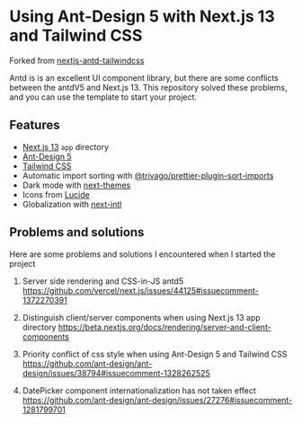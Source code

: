 # Using Ant-Design 5 with Next.js 13 and Tailwind CSS

Forked from [nextjs-antd-tailwindcss](https://github.com/hongfaqiu/nextjs13-with-antd-tailwindcss/tree/no-css-in-js)

Antd is is an excellent UI component library, but there are some conflicts between the antdV5 and Next.js 13.
This repository solved these problems, and you can use the template to start your project.

## Features

- [Next.js 13](https://github.com/vercel/next.js) `app` directory
- [Ant-Design 5](https://github.com/ant-design/ant-design)
- [Tailwind CSS](https://github.com/tailwindlabs/tailwindcss)
- Automatic import sorting with [@trivago/prettier-plugin-sort-imports](https://github.com/trivago/prettier-plugin-sort-imports)
- Dark mode with [next-themes](https://github.com/pacocoursey/next-themes)
- Icons from [Lucide](https://lucide.dev)
- Globalization with [next-intl](https://github.com/amannn/next-intl)

## Problems and solutions

Here are some problems and solutions I encountered when I started the project

1. Server side rendering and CSS-in-JS antd5
   <https://github.com/vercel/next.js/issues/44125#issuecomment-1372270391>

2. Distinguish client/server components when using Next.js 13 app directory
   <https://beta.nextjs.org/docs/rendering/server-and-client-components>

3. Priority conflict of css style when using Ant-Design 5 and Tailwind CSS
   <https://github.com/ant-design/ant-design/issues/38794#issuecomment-1328262525>

4. DatePicker component internationalization has not taken effect
   <https://github.com/ant-design/ant-design/issues/27276#issuecomment-1281799701>
